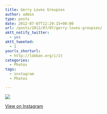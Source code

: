 ```yaml
---
title: Gerry Loves Groupies
author: admin
type: posts
date: 2012-07-07T12:29:15+00:00
url: /posts/2012/07/07/gerry-loves-groupies/
aktt_notify_twitter:
  - yes
aktt_tweeted:
  - 1
yourls_shorturl:
  - http://lobban.org/i/it
categories:
  - Photos
tags:
  - instagram
  - Photos

---
```

![][1]

[View on Instagram][2]

 [1]: http://lobban.org/wp-content/uploads/HLIC/acafdccaaaa60c5b0ebd3b32a5af013d.jpg
 [2]: http://instagr.am/p/Mx36ydqlhB/